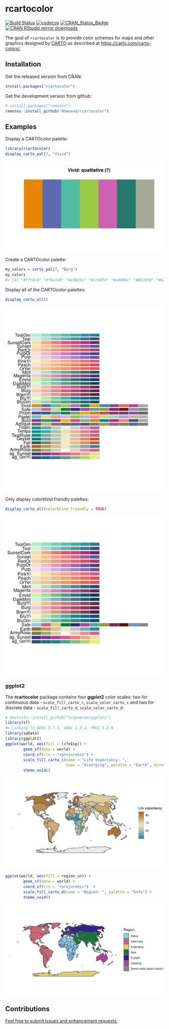
<!-- README.md is generated from README.Rmd. Please edit that file -->

# rcartocolor

[![Build
Status](https://travis-ci.org/Nowosad/rcartocolor.png?branch=master)](https://travis-ci.org/Nowosad/rcartocolor)
[![codecov](https://codecov.io/gh/Nowosad/rcartocolor/branch/master/graph/badge.svg)](https://codecov.io/gh/Nowosad/rcartocolor)
[![CRAN\_Status\_Badge](http://www.r-pkg.org/badges/version/rcartocolor)](https://cran.r-project.org/package=rcartocolor)
[![CRAN RStudio mirror
downloads](http://cranlogs.r-pkg.org/badges/rcartocolor)](https://cran.r-project.org/package=rcartocolor)

The goal of `rcartocolor` is to provide color schemes for maps and other
graphics designed by [CARTO](https://carto.com/) as described at
<https://carto.com/carto-colors/>.

## Installation

Get the released version from CRAN:

``` r
install.packages("rcartocolor")
```

Get the development version from github:

``` r
# install.packages("remotes")
remotes::install_github("Nowosad/rcartocolor")
```

## Examples

Display a CARTOcolor palette:

``` r
library(rcartocolor)
display_carto_pal(7, "Vivid")
```

![](man/figures/README-example-1.png)<!-- -->

Create a CARTOcolor palette:

``` r
my_colors = carto_pal(7, "Burg")
my_colors
#> [1] "#ffc6c4" "#f4a3a8" "#e38191" "#cc607d" "#ad466c" "#8b3058" "#672044"
```

Display all of the CARTOcolor palettes:

``` r
display_carto_all()
```

![](man/figures/README-example3-1.png)<!-- -->

Only display colorblind friendly palettes:

``` r
display_carto_all(colorblind_friendly = TRUE)
```

![](man/figures/README-example4-1.png)<!-- -->

### **ggplot2**

The **rcartocolor** package contains four **ggplot2** color scales: two
for continuous data - `scale_fill_carto_c`, `scale_color_carto_c` and
two for discrete data - `scale_fill_carto_d`, `scale_color_carto_d`:

``` r
# devtools::install_github("tidyverse/ggplot2")
library(sf)
#> Linking to GEOS 3.7.1, GDAL 2.3.2, PROJ 5.2.0
library(spData)
library(ggplot2)
ggplot(world, aes(fill = lifeExp)) +
        geom_sf(data = world) +
        coord_sf(crs = "+proj=robin") +
        scale_fill_carto_c(name = "Life expectancy: ",
                           type = "diverging", palette = "Earth", direction = -1) +
        theme_void()
```

![](man/figures/README-examplegg1-1.png)<!-- -->

``` r
ggplot(world, aes(fill = region_un)) +
        geom_sf(data = world) +
        coord_sf(crs = "+proj=robin")  +
        scale_fill_carto_d(name = "Region: ", palette = "Safe") +
        theme_void()
```

![](man/figures/README-examplegg2-1.png)<!-- -->

## Contributions

[Feel free to submit issues and enhancement
requests.](https://github.com/Nowosad/rcartocolor/issues)
